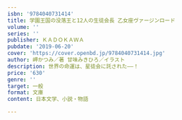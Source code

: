 ```yaml
---
isbn: '9784040731414'
title: 学園王国の没落王と12人の生徒会長 乙女座ヴァージンロード
volume: ''
series: ''
publisher: ＫＡＤＯＫＡＷＡ
pubdate: '2019-06-20'
cover: 'https://cover.openbd.jp/9784040731414.jpg'
author: 岬かつみ／著 甘味みきひろ／イラスト
description: 世界の命運は、星徒会に託された――！
price: '630'
genre: ''
target: 一般
format: 文庫
content: 日本文学、小説・物語

---
```

